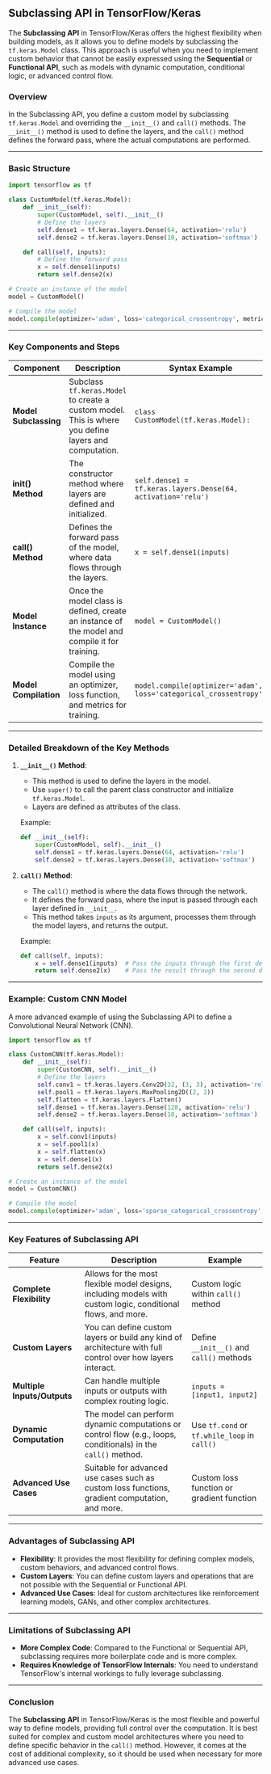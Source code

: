 ## **Subclassing API in TensorFlow/Keras**

The **Subclassing API** in TensorFlow/Keras offers the highest flexibility when building models, as it allows you to define models by subclassing the `tf.keras.Model` class. This approach is useful when you need to implement custom behavior that cannot be easily expressed using the **Sequential** or **Functional API**, such as models with dynamic computation, conditional logic, or advanced control flow.

### **Overview**

In the Subclassing API, you define a custom model by subclassing `tf.keras.Model` and overriding the `__init__()` and `call()` methods. The `__init__()` method is used to define the layers, and the `call()` method defines the forward pass, where the actual computations are performed.

---

### **Basic Structure**

```python
import tensorflow as tf

class CustomModel(tf.keras.Model):
    def __init__(self):
        super(CustomModel, self).__init__()
        # Define the layers
        self.dense1 = tf.keras.layers.Dense(64, activation='relu')
        self.dense2 = tf.keras.layers.Dense(10, activation='softmax')

    def call(self, inputs):
        # Define the forward pass
        x = self.dense1(inputs)
        return self.dense2(x)

# Create an instance of the model
model = CustomModel()

# Compile the model
model.compile(optimizer='adam', loss='categorical_crossentropy', metrics=['accuracy'])
```

---

### **Key Components and Steps**

| **Component**           | **Description**                                                                                       | **Syntax Example**                   |
|-------------------------|-------------------------------------------------------------------------------------------------------|--------------------------------------|
| **Model Subclassing**    | Subclass `tf.keras.Model` to create a custom model. This is where you define layers and computation.   | `class CustomModel(tf.keras.Model):`  |
| **__init__() Method**    | The constructor method where layers are defined and initialized.                                      | `self.dense1 = tf.keras.layers.Dense(64, activation='relu')` |
| **call() Method**        | Defines the forward pass of the model, where data flows through the layers.                           | `x = self.dense1(inputs)`           |
| **Model Instance**       | Once the model class is defined, create an instance of the model and compile it for training.         | `model = CustomModel()`             |
| **Model Compilation**    | Compile the model using an optimizer, loss function, and metrics for training.                        | `model.compile(optimizer='adam', loss='categorical_crossentropy')` |

---

### **Detailed Breakdown of the Key Methods**

1. **`__init__()` Method**:
   - This method is used to define the layers in the model.
   - Use `super()` to call the parent class constructor and initialize `tf.keras.Model`.
   - Layers are defined as attributes of the class.

   Example:
   ```python
   def __init__(self):
       super(CustomModel, self).__init__()
       self.dense1 = tf.keras.layers.Dense(64, activation='relu')
       self.dense2 = tf.keras.layers.Dense(10, activation='softmax')
   ```

2. **`call()` Method**:
   - The `call()` method is where the data flows through the network.
   - It defines the forward pass, where the input is passed through each layer defined in `__init__`.
   - This method takes `inputs` as its argument, processes them through the model layers, and returns the output.
   
   Example:
   ```python
   def call(self, inputs):
       x = self.dense1(inputs)  # Pass the inputs through the first dense layer
       return self.dense2(x)    # Pass the result through the second dense layer
   ```

---

### **Example: Custom CNN Model**

A more advanced example of using the Subclassing API to define a Convolutional Neural Network (CNN).

```python
import tensorflow as tf

class CustomCNN(tf.keras.Model):
    def __init__(self):
        super(CustomCNN, self).__init__()
        # Define the layers
        self.conv1 = tf.keras.layers.Conv2D(32, (3, 3), activation='relu')
        self.pool1 = tf.keras.layers.MaxPooling2D((2, 2))
        self.flatten = tf.keras.layers.Flatten()
        self.dense1 = tf.keras.layers.Dense(128, activation='relu')
        self.dense2 = tf.keras.layers.Dense(10, activation='softmax')

    def call(self, inputs):
        x = self.conv1(inputs)
        x = self.pool1(x)
        x = self.flatten(x)
        x = self.dense1(x)
        return self.dense2(x)

# Create an instance of the model
model = CustomCNN()

# Compile the model
model.compile(optimizer='adam', loss='sparse_categorical_crossentropy', metrics=['accuracy'])
```

---

### **Key Features of Subclassing API**

| **Feature**                     | **Description**                                                                                           | **Example**                             |
|----------------------------------|-----------------------------------------------------------------------------------------------------------|-----------------------------------------|
| **Complete Flexibility**         | Allows for the most flexible model designs, including models with custom logic, conditional flows, and more. | Custom logic within `call()` method     |
| **Custom Layers**                | You can define custom layers or build any kind of architecture with full control over how layers interact. | Define `__init__()` and `call()` methods |
| **Multiple Inputs/Outputs**      | Can handle multiple inputs or outputs with complex routing logic.                                          | `inputs = [input1, input2]`             |
| **Dynamic Computation**          | The model can perform dynamic computations or control flow (e.g., loops, conditionals) in the `call()` method. | Use `tf.cond` or `tf.while_loop` in `call()` |
| **Advanced Use Cases**           | Suitable for advanced use cases such as custom loss functions, gradient computation, and more.             | Custom loss function or gradient function |

---

### **Advantages of Subclassing API**

- **Flexibility**: It provides the most flexibility for defining complex models, custom behaviors, and advanced control flows.
- **Custom Layers**: You can define custom layers and operations that are not possible with the Sequential or Functional API.
- **Advanced Use Cases**: Ideal for custom architectures like reinforcement learning models, GANs, and other complex architectures.

---

### **Limitations of Subclassing API**

- **More Complex Code**: Compared to the Functional or Sequential API, subclassing requires more boilerplate code and is more complex.
- **Requires Knowledge of TensorFlow Internals**: You need to understand TensorFlow's internal workings to fully leverage subclassing.

---

### **Conclusion**

The **Subclassing API** in TensorFlow/Keras is the most flexible and powerful way to define models, providing full control over the computation. It is best suited for complex and custom model architectures where you need to define specific behavior in the `call()` method. However, it comes at the cost of additional complexity, so it should be used when necessary for more advanced use cases.
